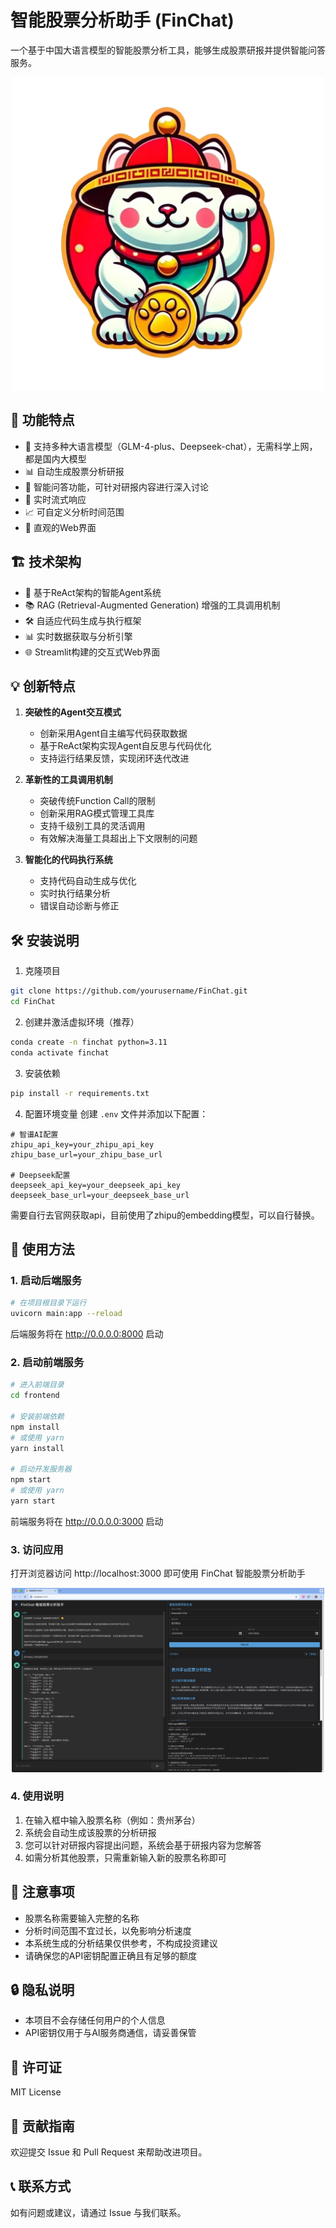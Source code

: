 # 智能股票分析助手 (FinChat)

一个基于中国大语言模型的智能股票分析工具，能够生成股票研报并提供智能问答服务。
<div align="center">
    <img src="img/cat-log.png" width="500">
</div>

## 🌟 功能特点

- 🤖 支持多种大语言模型（GLM-4-plus、Deepseek-chat），无需科学上网，都是国内大模型
- 📊 自动生成股票分析研报
- 💬 智能问答功能，可针对研报内容进行深入讨论
- 🔄 实时流式响应
- 📈 可自定义分析时间范围
- 🎯 直观的Web界面

## 🏗️ 技术架构

- 🔄 基于ReAct架构的智能Agent系统
- 📚 RAG (Retrieval-Augmented Generation) 增强的工具调用机制
- 🛠️ 自适应代码生成与执行框架
- 📊 实时数据获取与分析引擎
- 🌐 Streamlit构建的交互式Web界面

## 💡 创新特点

1. **突破性的Agent交互模式**
   - 创新采用Agent自主编写代码获取数据
   - 基于ReAct架构实现Agent自反思与代码优化
   - 支持运行结果反馈，实现闭环迭代改进

2. **革新性的工具调用机制**
   - 突破传统Function Call的限制
   - 创新采用RAG模式管理工具库
   - 支持千级别工具的灵活调用
   - 有效解决海量工具超出上下文限制的问题

3. **智能化的代码执行系统**
   - 支持代码自动生成与优化
   - 实时执行结果分析
   - 错误自动诊断与修正

## 🛠️ 安装说明

1. 克隆项目
```bash
git clone https://github.com/yourusername/FinChat.git
cd FinChat
```

2. 创建并激活虚拟环境（推荐）
```bash
conda create -n finchat python=3.11
conda activate finchat
```

3. 安装依赖
```bash
pip install -r requirements.txt
```

4. 配置环境变量
创建 `.env` 文件并添加以下配置：
```env
# 智谱AI配置
zhipu_api_key=your_zhipu_api_key
zhipu_base_url=your_zhipu_base_url

# Deepseek配置
deepseek_api_key=your_deepseek_api_key
deepseek_base_url=your_deepseek_base_url
```
需要自行去官网获取api，目前使用了zhipu的embedding模型，可以自行替换。
## 🚀 使用方法

### 1. 启动后端服务

```bash
# 在项目根目录下运行
uvicorn main:app --reload
```

后端服务将在 http://0.0.0.0:8000 启动

### 2. 启动前端服务

```bash
# 进入前端目录
cd frontend

# 安装前端依赖
npm install
# 或使用 yarn
yarn install

# 启动开发服务器
npm start
# 或使用 yarn
yarn start
```

前端服务将在 http://0.0.0.0:3000 启动

### 3. 访问应用

打开浏览器访问 http://localhost:3000 即可使用 FinChat 智能股票分析助手

<div align="center">
    <img src="img/image.png" width="500">
</div>

### 4. 使用说明

1. 在输入框中输入股票名称（例如：贵州茅台）
2. 系统会自动生成该股票的分析研报
3. 您可以针对研报内容提出问题，系统会基于研报内容为您解答
4. 如需分析其他股票，只需重新输入新的股票名称即可

## 📝 注意事项

- 股票名称需要输入完整的名称
- 分析时间范围不宜过长，以免影响分析速度
- 本系统生成的分析结果仅供参考，不构成投资建议
- 请确保您的API密钥配置正确且有足够的额度

## 🔒 隐私说明

- 本项目不会存储任何用户的个人信息
- API密钥仅用于与AI服务商通信，请妥善保管

## 📄 许可证

MIT License

## 🤝 贡献指南

欢迎提交 Issue 和 Pull Request 来帮助改进项目。

## 📞 联系方式

如有问题或建议，请通过 Issue 与我们联系。